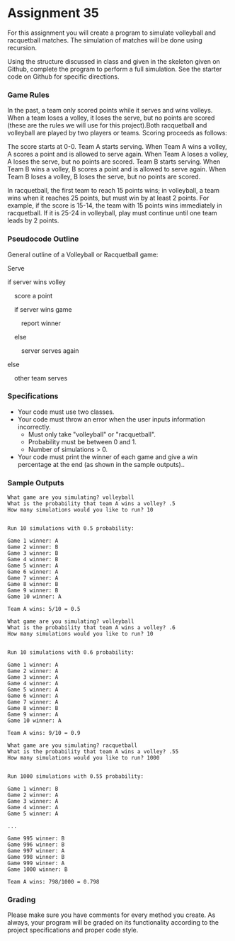 # Assignment 35

For this assignment you will create a program to simulate volleyball and racquetball matches. The simulation of matches will be done using recursion.

Using the structure discussed in class and given in the skeleton given on Github, complete the program to perform a full simulation. See the starter code on Github for specific directions.

### Game Rules

In the past, a team only scored points while it serves and wins volleys. When a team loses a volley, it loses the serve, but no points are scored (these are the rules we will use for this project).Both racquetball and volleyball are played by two players or teams. Scoring proceeds as follows:

The score starts at 0-0.
Team A starts serving.
	When Team A wins a volley, A scores a point and is allowed to serve again.
	When Team A loses a volley, A loses the serve, but no points are scored.
Team B starts serving.
	When Team B wins a volley, B scores a point and is allowed to serve again.
	When Team B loses a volley, B loses the serve, but no points are scored.

In racquetball, the first team to reach 15 points wins; in volleyball, a team wins when it reaches 25 points, but must win by at least 2 points. For example, if the score is 15-14, the team with 15 points wins immediately in racquetball. If it is 25-24 in volleyball, play must continue until one team leads by 2 points.

### Pseudocode Outline

General outline of a Volleyball or Racquetball game:

Serve

if server wins volley

&nbsp;&nbsp;&nbsp;&nbsp;score a point

&nbsp;&nbsp;&nbsp;&nbsp;if server wins game

&nbsp;&nbsp;&nbsp;&nbsp;&nbsp;&nbsp;&nbsp;&nbsp;report winner

&nbsp;&nbsp;&nbsp;&nbsp;else

&nbsp;&nbsp;&nbsp;&nbsp;&nbsp;&nbsp;&nbsp;&nbsp;server serves again

else

&nbsp;&nbsp;&nbsp;&nbsp;other team serves

### Specifications

- Your code must use two classes.
- Your code must throw an error when the user inputs information incorrectly. 
    - Must only take "volleyball" or "racquetball".
    - Probability must be between 0 and 1.
    - Number of simulations > 0.
- Your code must print the winner of each game and give a win percentage at the end (as shown in the sample outputs)..

### Sample Outputs

```
What game are you simulating? volleyball
What is the probability that team A wins a volley? .5
How many simulations would you like to run? 10


Run 10 simulations with 0.5 probability:

Game 1 winner: A
Game 2 winner: B
Game 3 winner: B
Game 4 winner: B
Game 5 winner: A
Game 6 winner: A
Game 7 winner: A
Game 8 winner: B
Game 9 winner: B
Game 10 winner: A

Team A wins: 5/10 = 0.5
```

```
What game are you simulating? volleyball
What is the probability that team A wins a volley? .6
How many simulations would you like to run? 10


Run 10 simulations with 0.6 probability:

Game 1 winner: A
Game 2 winner: A
Game 3 winner: A
Game 4 winner: A
Game 5 winner: A
Game 6 winner: A
Game 7 winner: A
Game 8 winner: B
Game 9 winner: A
Game 10 winner: A

Team A wins: 9/10 = 0.9
```

```
What game are you simulating? racquetball
What is the probability that team A wins a volley? .55
How many simulations would you like to run? 1000


Run 1000 simulations with 0.55 probability:

Game 1 winner: B
Game 2 winner: A
Game 3 winner: A
Game 4 winner: A
Game 5 winner: A

...

Game 995 winner: B
Game 996 winner: B
Game 997 winner: A
Game 998 winner: B
Game 999 winner: A
Game 1000 winner: B

Team A wins: 798/1000 = 0.798
```

### Grading

Please make sure you have comments for every method you create. As always, your program will be graded on its functionality according to the project specifications and proper code style.

